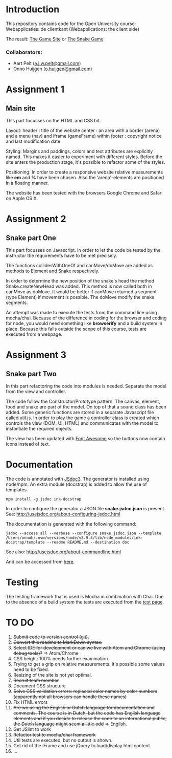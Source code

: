 # Introduction

This repository contains code for the Open University course: Webapplicaties: de clientkant (Webapplications: the client side)

The result: <a href="../index.html" target="_blank">The Game Site</a> or <a href="../snake.html" target="_blank">The Snake Game</a>

### Collaborators:

* Aart Pelt (a.j.w.pelt@gmail.com)
* Onno Huijgen (o.huijgen@gmail.com)

# Assignment 1
## Main site
This part focusses on the HTML and CSS bit.

Layout:
header : title of the website
center : an area with a border (arena) and a menu (nav) and iframe (gameFrame) within
footer : copyright notice and last modification date

Styling:
Margins and paddings, colors and text attributes are explicitly named. This makes it easier to experiment with different styles. Before the site enters the production stage, it's possible to refactor some of the styles.

Positioning:
In order to create a responsive website relative measurements like **em** and **%** have been chosen.
Also the 'arena'-elements are positioned in a floating manner.

The website has been tested with the browsers Google Chrome and Safari on Apple OS X.

# Assignment 2
## Snake part One
This part focusses on Javascript. In order to let the code be tested by the instructor the requirements have to be met precisely.

The functions collidesWithOneOf and canMove/doMove are added as methods to Element and Snake respectively.

In order to determine the new position of the snake's head the method Snake.createNewHead was added. This method is now called both in canMove as doMove. It would be better if canMove returned a segment (type Element) if movement is possible. The doMove modify the snake segments.

An attempt was made to execute the tests from the command line using mocha/chai. Because of the difference in coding for the browser and coding for node, you would need something like **browserify** and a build system in place. Because this falls outside the scope of this course, tests are executed from a webpage.

# Assignment 3
## Snake part Two
In this part refactoring the code into modules is needed. Separate the model from the view and controller.

The code follow the Constructor/Prototype pattern. The canvas, element, food and snake are part of the model. On top of that a sound class has been added. Some generic functions are stored in a separate Javascript file called util.js. In order to play the game a controller class is created which controls the view (DOM, UI, HTML) and communicates with the model to instantiate the required objects.

The view has been updated with [Font Awesome](http://fontawesome.io/) so the buttons now contain icons instead of text.

# Documentation
The code is annotated with [JSdoc3](http://usejsdoc.org/). The generator is installed using node/npm. An extra module (docstrap) is added to allow the use of templates.
```
npm install -g jsdoc ink-docstrap
```
In order to configure the generator a JSON file **snake.jsdoc.json** is present.
See: <a href="http://usejsdoc.org/about-configuring-jsdoc.html" target="_blank">http://usejsdoc.org/about-configuring-jsdoc.html</a>

The documentation is generated with the following command:
```
jsdoc --access all --verbose --configure snake.jsdoc.json --template /Users/onnoh/.nvm/versions/node/v8.9.3/lib/node_modules/ink-docstrap/template --readme README.md --destination doc
```
See also: <a href="http://usejsdoc.org/about-commandline.html" target="_blank">http://usejsdoc.org/about-commandline.html</a>

And can be accessed from <a href="doc/index.html" target="_blank">here</a>.

# Testing
The testing framework that is used is Mocha in combination with Chai. Due to the absence of a build system the tests are executed from the <a href="../snake-test.html" target="_blank">test page</a>.

# TO DO
1. ~~Submit code to version control (git).~~
2. ~~Convert this readme to MarkDown syntax.~~
3. ~~Select IDE for development or can we live with Atom and Chrome (using debug tools)?~~ => Atom/Chrome
4. CSS height: 100% needs further examination.
5. Trying to get a grip on relative measurements. It's possible some values need to be fixed.
6. Resizing of the site is not yet optimal.
7. ~~Recruit team member~~
8. Document CSS structure
9. ~~Solve CSS validation errors: replaced color names by color numbers (apparently not all browsers can handle these names)~~
10. Fix HTML errors
11. ~~Are we using the English or Dutch language for documentation and comments. The course is in Dutch, but the code has English language elements and if you decide to release the code to an international public, the Dutch language might seem a little odd~~ => English.
12. Get JSlint to work
13. ~~Refactor test to mocha/chai framework~~
14. Util tests are executed, but no output is shown.
15. Get rid of the iFrame and use jQuery to load/display html content.
16. ...
